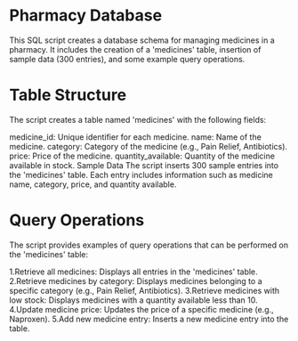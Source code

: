# Pharmacy Database 
This SQL script creates a database schema for managing medicines in a pharmacy. It includes the creation of a 'medicines' table, insertion of sample data (300 entries), and some example query operations.

# Table Structure
The script creates a table named 'medicines' with the following fields:

medicine_id: Unique identifier for each medicine.
name: Name of the medicine.
category: Category of the medicine (e.g., Pain Relief, Antibiotics).
price: Price of the medicine.
quantity_available: Quantity of the medicine available in stock.
Sample Data
The script inserts 300 sample entries into the 'medicines' table. Each entry includes information such as medicine name, category, price, and quantity available.

# Query Operations
The script provides examples of query operations that can be performed on the 'medicines' table:

1.Retrieve all medicines: Displays all entries in the 'medicines' table.
2.Retrieve medicines by category: Displays medicines belonging to a specific category (e.g., Pain Relief, Antibiotics).
3.Retrieve medicines with low stock: Displays medicines with a quantity available less than 10.
4.Update medicine price: Updates the price of a specific medicine (e.g., Naproxen).
5.Add new medicine entry: Inserts a new medicine entry into the table.



